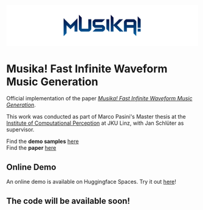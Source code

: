 ![musika_logo](images/musika_logo.png)

# Musika! Fast Infinite Waveform Music Generation
Official implementation of the paper [*Musika! Fast Infinite Waveform Music Generation*](arxiv.org).  


This work was conducted as part of Marco Pasini's Master thesis at the [Institute of Computational Perception](https://www.jku.at/en/institute-of-computational-perception/) at JKU Linz, with Jan Schlüter as supervisor.  

Find the __demo samples__ [here](https://marcoppasini.github.io/musika)  
Find the __paper__ [here](arxiv.org)

## Online Demo
An online demo is available on Huggingface Spaces. Try it out [here](https://huggingface.co/spaces/marcop/musika)! 

## The code will be available soon!

<!-- ## Installation
First of all, make sure to have [conda](https://www.anaconda.com/products/distribution) and [ffmpeg](https://ffmpeg.org/) installed.

First, create a new environment for *musika*:

```bash
conda create -n musika python=3.9
```

Then, activate the environment (do this every time you wish to use *musika*):

```bash
conda activate musika
```

Finally, clone this repository, move to its directory and install the requirements:

```bash
git clone https://github.com/marcoppasini/musika
cd musika
pip install -r requirements.txt
```

## Generate Samples
You can conveniently generate samples using a [Gradio](https://gradio.app/) interface by running the command:

```bash
python3 musika.py
```

By default the system generates *classical music* samples. To generate *techno* samples, specify a different path for the pretrained weights:

```bash
python3 musika.py --load_path checkpoints/techno
```

## Training
You can train a *musika* system using your own custom dataset. A pretrained encoder and decoder are provided to produce training data (in the form of compressed latent sequences) of any arbitrary domain.

> Please note that using the provided universal encoder will produce lower quality samples: training a custom encoder and decoder for a specific dataset would produce higher quality samples, especially for narrow music domains. A training script for custom encoders/decoders will be provided in the future!

Before proceeding, make sure to have a GPU with *cuda* installed. Mixed precision is enabled by default, so if your GPU does not support it make sure to disable it using the `--mixed_precision False`  flag.

First of all, encode audio files to training samples with:

```bash
python3 musika_encode.py --files_path folder_of_audio_files/ --save_path output_folder/
```

Then, you can train a custom musika system using:

```bash
python3 musika_train.py --train_path output_folder/
```

Make sure to check out all the other flags in the *parse.py* file!

 -->